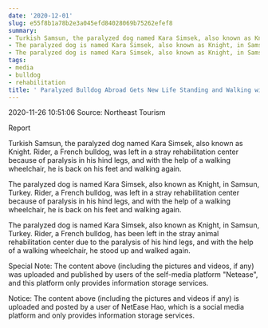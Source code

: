 ```yaml
---
date: '2020-12-01'
slug: e55f8b1a78b2e3a045efd84028069b75262efef8
summary:
- Turkish Samsun, the paralyzed dog named Kara Simsek, also known as Knight.
- The paralyzed dog is named Kara Simsek, also known as Knight, in Samsun, Turkey.
- The paralyzed dog is named Kara Simsek, also known as Knight, in Samsun, Turkey.
tags:
- media
- bulldog
- rehabilitation
title: ' Paralyzed Bulldog Abroad Gets New Life Standing and Walking with ''Wheelchair'' '
---
```


 2020-11-26 10:51:06 Source: Northeast Tourism

Report

  
  

Turkish Samsun, the paralyzed dog named Kara Simsek, also known as Knight.
Rider, a French bulldog, was left in a stray rehabilitation center because of paralysis in his hind legs, and with the help of a walking wheelchair, he is back on his feet and walking again.

  
  

The paralyzed dog is named Kara Simsek, also known as Knight, in Samsun, Turkey.
Rider, a French bulldog, was left in a stray rehabilitation center because of paralysis in his hind legs, and with the help of a walking wheelchair, he is back on his feet and walking again.

  
  

The paralyzed dog is named Kara Simsek, also known as Knight, in Samsun, Turkey.
Rider, a French bulldog, has been left in the stray animal rehabilitation center due to the paralysis of his hind legs, and with the help of a walking wheelchair, he stood up and walked again.

Special Note: The content above (including the pictures and videos, if any) was uploaded and published by users of the self-media platform "Netease", and this platform only provides information storage services.

Notice: The content above (including the pictures and videos if any) is
uploaded and posted by a user of NetEase Hao, which is a social media platform
and only provides information storage services.

 
        